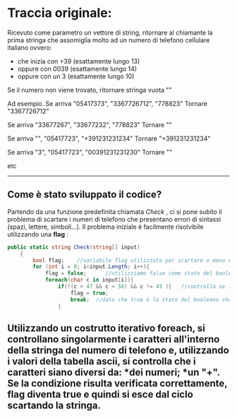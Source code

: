 # Traccia originale:
Ricevuto come parametro un vettore di string, ritornare al chiamante la prima stringa che assomiglia molto ad un numero di telefono cellulare italiano ovvero:
- che inizia con +39 (esattamente lungo  13)
- oppure con 0039 (esattamente lungo 14)
- oppure con un 3 (esattamente lungo 10)

Se il numero non viene trovato, ritornare stringa vuota ""

Ad esempio.
Se arriva "05417373", "3367726712",  "778823"
Tornare "3367726712"

Se arriva "33677267", "33677232",  "778823"
Tornare ""

Se arriva "", "05417723",  "+391231231234"
Tornare "+391231231234"

Se arriva "3", "05417723",  "00391231231230"
Tornare ""

etc

--------------------------------------------------------------------------------------------------------------------------------------------------------------------
## Come è stato sviluppato il codice?
Partendo da una funzione predefinita chiamata *Check* , ci si pone subito il problema di scartare i numeri di telefono che presentano errori di sintassi (spazi, lettere, simboli...). Il problema iniziale è facilmente risolvibile utilizzando una **flag** :



```C#
public static string Check(string[] input)
    {
        bool flag;    //variabile flag utilizzata per scartare o meno un numero in caso di errori di sintassi
        for (int i = 0; i<input.Length; i++){
            flag = false;      //utilizziamo false come stato del booleano per continuare i controlli
            foreach(char c in input[i]){
                if(!(c > 47 && c < 58) && c != 43 ){   //controlla se i caratteri all' intero della stringa sono accettabili utilizzando i valori della tabella ascii
                    flag = true;
                    break;  //dato che true è lo stato del booleano che scarta la stringa utilizziamo break per uscire dal ciclo
                }

```

Utilizzando un costrutto iterativo foreach, si controllano singolarmente i caratteri all'interno della stringa del numero di telefono e, utilizzando i valori della tabella ascii, si controlla che i caratteri siano diversi da:
*dei numeri;
 *un "+".
Se la condizione risulta verificata correttamente, flag diventa true e quindi si esce dal ciclo scartando la stringa.
--------------------------------------------------------------------------------------------------------------------------------------------------------------------

